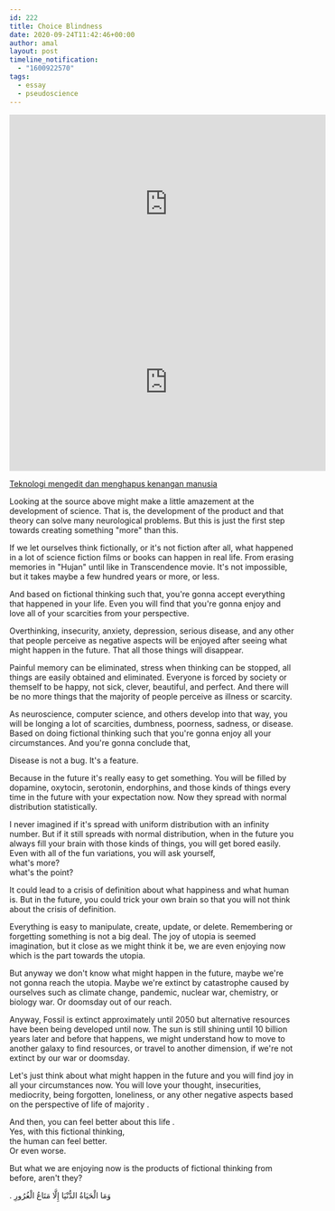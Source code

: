 ```yaml
---
id: 222
title: Choice Blindness
date: 2020-09-24T11:42:46+00:00
author: amal
layout: post
timeline_notification:
  - "1600922570"
tags:
  - essay
  - pseudoscience
---
```


<iframe width="560" height="315" src="https://www.youtube.com/embed/CLUWDLKAF1M" frameborder="0" allow="autoplay; encrypted-media" allowfullscreen></iframe>

<iframe width="560" height="315" src="https://www.youtube.com/embed/b2ng8HuPLTk" frameborder="0" allow="autoplay; encrypted-media" allowfullscreen></iframe>

[Teknologi mengedit dan menghapus kenangan manusia](https://www.vice.com/id_id/article/8qkx5p/teknologi-mengedit-dan-menghapus-kenangan-manusia-sudah-ditemukan)

Looking at the source above might make a little amazement at the development of science. That is, the development of the product and that theory can solve many neurological problems. But this is just the first step towards creating something "more" than this.

If we let ourselves think fictionally, or it's not fiction after all, what happened in a lot of science fiction films or books can happen in real life. From erasing memories in "Hujan" until like in Transcendence movie. It's not impossible, but it takes maybe a few hundred years or more, or less.

And based on fictional thinking such that, you're gonna accept everything that happened in your life. Even you will find that you're gonna enjoy and love all of your scarcities from your perspective.

Overthinking, insecurity, anxiety, depression, serious disease, and any other that people perceive as negative aspects will be enjoyed after seeing what might happen in the future. That all those things will disappear.

Painful memory can be eliminated, stress when thinking can be stopped, all things are easily obtained and eliminated. Everyone is forced by society or themself to be happy, not sick, clever, beautiful, and perfect. And there will be no more things that the majority of people perceive as illness or scarcity.

As neuroscience, computer science, and others develop into that way, you will be longing a lot of scarcities, dumbness, poorness, sadness, or disease. Based on doing fictional thinking such that you're gonna enjoy all your circumstances. And you're gonna conclude that,

Disease is not a bug. It's a feature.

Because in the future it's really easy to get something. You will be filled by dopamine, oxytocin, serotonin, endorphins, and those kinds of things every time in the future with your expectation now. Now they spread with normal distribution statistically.

I never imagined if it's spread with uniform distribution with an infinity number. But if it still spreads with normal distribution, when in the future you always fill your brain with those kinds of things, you will get bored easily. Even with all of the fun variations, you will ask yourself,  
what's more?  
what's the point?

It could lead to a crisis of definition about what happiness and what human is. But in the future, you could trick your own brain so that you will not think about the crisis of definition.

Everything is easy to manipulate, create, update, or delete. Remembering or forgetting something is not a big deal. The joy of utopia is seemed imagination, but it close as we might think it be, we are even enjoying now which is the part towards the utopia.

But anyway we don't know what might happen in the future, maybe we're not gonna reach the utopia. Maybe we're extinct by catastrophe caused by ourselves such as climate change, pandemic, nuclear war, chemistry, or biology war. Or doomsday out of our reach.

Anyway, Fossil is extinct approximately until 2050 but alternative resources have been being developed until now. The sun is still shining until 10 billion years later and before that happens, we might understand how to move to another galaxy to find resources, or travel to another dimension, if we're not extinct by our war or doomsday.

Let's just think about what might happen in the future and you will find joy in all your circumstances now. You will love your thought, insecurities, mediocrity, being forgotten, loneliness, or any other negative aspects based on the perspective of life of majority .

And then, you can feel better about this life .  
Yes, with this fictional thinking,  
the human can feel better.  
Or even worse.

But what we are enjoying now is the products of fictional thinking from before, aren't they?

. وَمَا الْحَيَاةُ الدُّنْيَا إِلَّا مَتَاعُ الْغُرُورِ